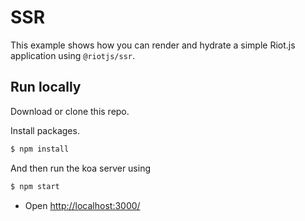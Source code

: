 # SSR

This example shows how you can render and hydrate a simple Riot.js application using `@riotjs/ssr`.

## Run locally

Download or clone this repo.

Install packages.

```bash
$ npm install
```
And then run the koa server using

```bash
$ npm start
```

- Open [http://localhost:3000/](http://localhost:3000/)